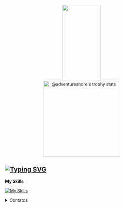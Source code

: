 <div align='center' width='100%'>
  <img width='50%' height="250px" src="https://github-readme-stats.vercel.app/api/top-langs/?username=adventureandre&layout=compact&hide_border=true&title_color=00b3ff&text_color=00b4ff&bg_color=0d1117" />
  <a width='50%' href="https://github.com/adventureandre?tab=achievements">
    <img src="https://github-profile-trophy.vercel.app/?username=adventureandre&theme=radical&no-frame=false&no-bg=true&margin-w=4&row=2&column=3"  height="250px" alt="@adventureandre's trophy stats"/>
  </a>
</div>

## [![Typing SVG](https://readme-typing-svg.demolab.com?font=Fira+Code&weight=500&size=21&duration=1000&pause=500&color=921C9C&repeat=false&width=435&lines=Bem+Vindos!;Sou+Andre+Luiz;Software+Developer)](https://git.io/typing-svg)

**My Skills**

[![My Skills](https://skillicons.dev/icons?i=ts,react,vite,nextjs,nestjs,nodejs,html,php,bootstrap,sass,docker,prisma,mongodb,mysql,express,electron,firebase,tailwind,linux)](https://www.adventure.dev.br) 

<details>
  <summary>Contatos</summary>
  
- Me adicione no Instagram: [`adventureandre`](https://www.instagram.com/adventureandre/)
- Mande um Email: [`admin@adventure.dev.br`](maito:admin@adventure.dev.br)
- Me adicione no Linkedin: [linkedin.com/in/adventureandre](https://www.linkedin.com/in/adventureandre)
- Site: [`adventure.dev.br`](https://adventure.dev.br/)

<br>

</details>
